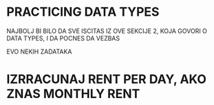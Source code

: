 # PRACTICING DATA TYPES

NAJBOLJ BI BILO DA SVE ISCITAS IZ OVE SEKCIJE 2, KOJA GOVORI O DATA TYPES, I DA POCNES DA VEZBAS

EVO NEKIH ZADATAKA

# IZRRACUNAJ RENT PER DAY, AKO ZNAS MONTHLY RENT

